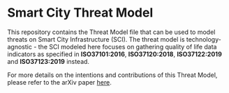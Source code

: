 # Smart City Threat Model

This repository contains the Threat Model file that can be used to model threats on Smart City Infrastructure (SCI). The threat model is technology-agnostic - the SCI modeled here focuses on gathering quality of life data indicators as specified in **ISO37101:2016**, **ISO37120:2018**, **ISO37122:2019** and **ISO37123:2019** instead. 

For more details on the intentions and contributions of this Threat Model, please refer to the arXiv paper [here]().
